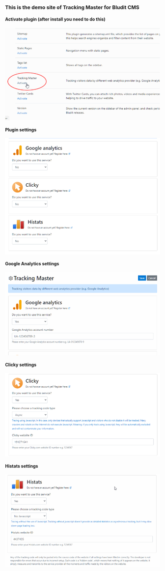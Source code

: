### This is the demo site of Tracking Master for Bludit CMS

#### Activate plugin (after install you need to do this)

![](https://github.com/tompidev/tracking-master/blob/master/images/activate-plugin.png "Activate plugin")

#### Plugin settings

![](https://github.com/tompidev/tracking-master/blob/master/images/screenshot.png "Plugin settings")

#### Google Analytics settings

![](https://github.com/tompidev/tracking-master/blob/master/images/img01.png "Google Analytics settings")

#### Clicky settings

![](https://github.com/tompidev/tracking-master/blob/master/images/img02.png "Clicky settings")

#### Histats settings

![](https://github.com/tompidev/tracking-master/blob/master/images/img03.png "Histats settings")

